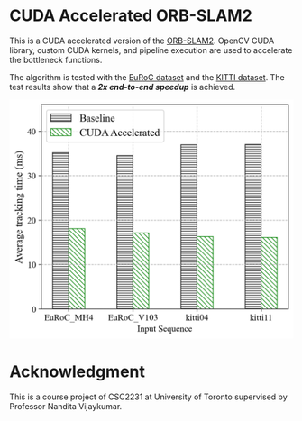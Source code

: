 # CUDA Accelerated ORB-SLAM2

This is a CUDA accelerated version of the [ORB-SLAM2](https://github.com/raulmur/ORB_SLAM2). OpenCV CUDA library, custom CUDA kernels, and pipeline execution are used to accelerate the bottleneck functions.

The algorithm is tested with the [EuRoC dataset](http://projects.asl.ethz.ch/datasets/doku.php?id=kmavvisualinertialdatasets) and the [KITTI dataset](http://www.cvlibs.net/datasets/kitti/eval_odometry.php). The test results show that a ***2x end-to-end speedup*** is achieved.

![End2end](./plot/plot_end2end.png)

# Acknowledgment
This is a course project of CSC2231 at University of Toronto supervised by Professor Nandita Vijaykumar.
